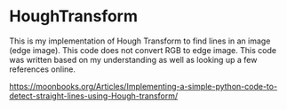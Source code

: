 # HoughTransform

This is my implementation of Hough Transform to find lines in an image (edge image). This code does not convert RGB to edge image. This code was written based on my understanding as well as looking up a few references online.

https://moonbooks.org/Articles/Implementing-a-simple-python-code-to-detect-straight-lines-using-Hough-transform/
